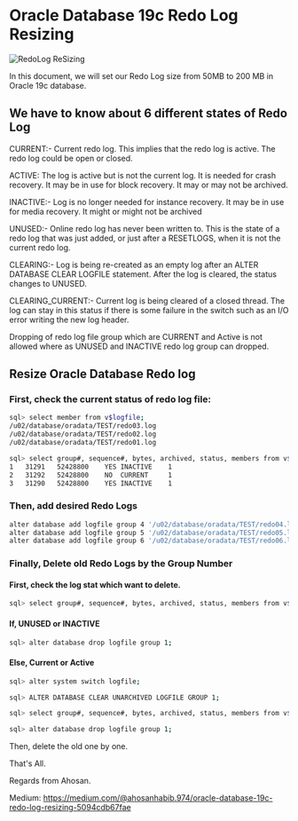 # Oracle Database 19c Redo Log Resizing

![RedoLog ReSizing](https://github.com/MdAhosanHabib/Oracle_RedoLog_Resizing/assets/43145662/a73a54a5-7cac-49e0-a981-51daddc1e1f2)

In this document, we will set our Redo Log size from 50MB to 200 MB in Oracle 19c database.

## We have to know about 6 different states of Redo Log
CURRENT:- Current redo log. This implies that the redo log is active. The redo log could be open or closed.

ACTIVE: The log is active but is not the current log. It is needed for crash recovery. It may be in use for block recovery. It may or may not be archived.

INACTIVE:- Log is no longer needed for instance recovery. It may be in use for media recovery. It might or might not be archived

UNUSED:- Online redo log has never been written to. This is the state of a redo log that was just added, or just after a RESETLOGS, when it is not the current redo log.

CLEARING:- Log is being re-created as an empty log after an ALTER DATABASE CLEAR LOGFILE statement. After the log is cleared, the status changes to UNUSED.

CLEARING_CURRENT:- Current log is being cleared of a closed thread. The log can stay in this status if there is some failure in the switch such as an I/O error writing the new log header.

Dropping of redo log file group which are CURRENT and Active is not allowed where as UNUSED and INACTIVE redo log group can dropped.


## Resize Oracle Database Redo log
### First, check the current status of redo log file:
```bash
sql> select member from v$logfile;
/u02/database/oradata/TEST/redo03.log
/u02/database/oradata/TEST/redo02.log
/u02/database/oradata/TEST/redo01.log

sql> select group#, sequence#, bytes, archived, status, members from v$log;
1	31291	52428800	YES	INACTIVE	1
2	31292	52428800	NO	CURRENT	    1
3	31290	52428800	YES	INACTIVE	1
```

### Then, add desired Redo Logs
```bash
alter database add logfile group 4 '/u02/database/oradata/TEST/redo04.log' size 200m reuse;
alter database add logfile group 5 '/u02/database/oradata/TEST/redo05.log' size 200m reuse;
alter database add logfile group 6 '/u02/database/oradata/TEST/redo06.log' size 200m reuse;
```

### Finally, Delete old Redo Logs by the Group Number

#### First, check the log stat which want to delete.
```bash
sql> select group#, sequence#, bytes, archived, status, members from v$log;
```

#### If, UNUSED or INACTIVE
```bash
sql> alter database drop logfile group 1;
```

#### Else, Current or Active
```bash
sql> alter system switch logfile;

sql> ALTER DATABASE CLEAR UNARCHIVED LOGFILE GROUP 1;

sql> select group#, sequence#, bytes, archived, status, members from v$log;

sql> alter database drop logfile group 1;
```


Then, delete the old one by one.


That's All.

Regards from Ahosan.


Medium: https://medium.com/@ahosanhabib.974/oracle-database-19c-redo-log-resizing-5094cdb67fae
